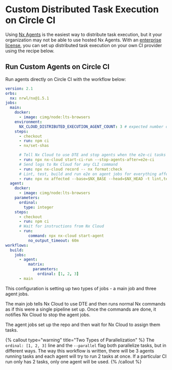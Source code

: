 # Custom Distributed Task Execution on Circle CI

Using [Nx Agents](/ci/features/distribute-task-execution) is the easiest way to distribute task execution, but it your organization may not be able to use hosted Nx Agents. With an [enterprise license](https://nx.app/enterprise), you can set up distributed task execution on your own CI provider using the recipe below.

## Run Custom Agents on Circle CI

Run agents directly on Circle CI with the workflow below:

```yaml {% fileName=".circleci/config.yml" %}
version: 2.1
orbs:
  nx: nrwl/nx@1.5.1
jobs:
  main:
    docker:
      - image: cimg/node:lts-browsers
    environment:
      NX_CLOUD_DISTRIBUTED_EXECUTION_AGENT_COUNT: 3 # expected number of agents
    steps:
      - checkout
      - run: npm ci
      - nx/set-shas

      # Tell Nx Cloud to use DTE and stop agents when the e2e-ci tasks are done
      - run: npx nx-cloud start-ci-run --stop-agents-after=e2e-ci
      # Send logs to Nx Cloud for any CLI command
      - run: npx nx-cloud record -- nx format:check
      # Lint, test, build and run e2e on agent jobs for everything affected by a change
      - run: npx nx affected --base=$NX_BASE --head=$NX_HEAD -t lint,test,build,e2e-ci --parallel=2 --configuration=ci
  agent:
    docker:
      - image: cimg/node:lts-browsers
    parameters:
      ordinal:
        type: integer
    steps:
      - checkout
      - run: npm ci
      # Wait for instructions from Nx Cloud
      - run:
          command: npx nx-cloud start-agent
          no_output_timeout: 60m
workflows:
  build:
    jobs:
      - agent:
          matrix:
            parameters:
              ordinal: [1, 2, 3]
      - main
```

This configuration is setting up two types of jobs - a main job and three agent jobs.

The main job tells Nx Cloud to use DTE and then runs normal Nx commands as if this were a single pipeline set up. Once the commands are done, it notifies Nx Cloud to stop the agent jobs.

The agent jobs set up the repo and then wait for Nx Cloud to assign them tasks.

{% callout type="warning" title="Two Types of Parallelization" %}
The `ordinal: [1, 2, 3]` line and the `--parallel` flag both parallelize tasks, but in different ways. The way this workflow is written, there will be 3 agents running tasks and each agent will try to run 2 tasks at once. If a particular CI run only has 2 tasks, only one agent will be used.
{% /callout %}
